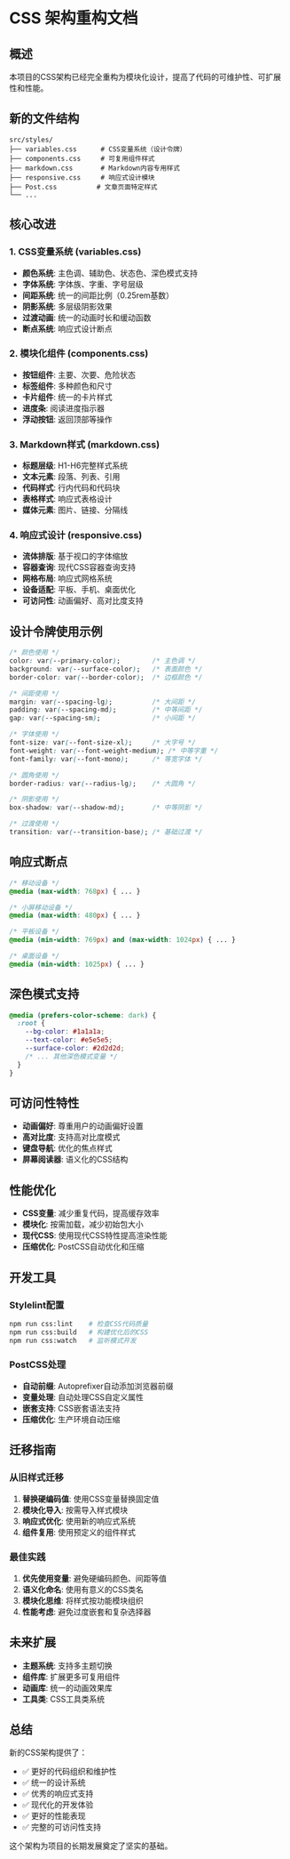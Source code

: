 # CSS 架构重构文档

## 概述

本项目的CSS架构已经完全重构为模块化设计，提高了代码的可维护性、可扩展性和性能。

## 新的文件结构

```
src/styles/
├── variables.css      # CSS变量系统（设计令牌）
├── components.css     # 可复用组件样式
├── markdown.css       # Markdown内容专用样式
├── responsive.css     # 响应式设计模块
├── Post.css          # 文章页面特定样式
└── ...
```

## 核心改进

### 1. CSS变量系统 (variables.css)

- **颜色系统**: 主色调、辅助色、状态色、深色模式支持
- **字体系统**: 字体族、字重、字号层级
- **间距系统**: 统一的间距比例（0.25rem基数）
- **阴影系统**: 多层级阴影效果
- **过渡动画**: 统一的动画时长和缓动函数
- **断点系统**: 响应式设计断点

### 2. 模块化组件 (components.css)

- **按钮组件**: 主要、次要、危险状态
- **标签组件**: 多种颜色和尺寸
- **卡片组件**: 统一的卡片样式
- **进度条**: 阅读进度指示器
- **浮动按钮**: 返回顶部等操作

### 3. Markdown样式 (markdown.css)

- **标题层级**: H1-H6完整样式系统
- **文本元素**: 段落、列表、引用
- **代码样式**: 行内代码和代码块
- **表格样式**: 响应式表格设计
- **媒体元素**: 图片、链接、分隔线

### 4. 响应式设计 (responsive.css)

- **流体排版**: 基于视口的字体缩放
- **容器查询**: 现代CSS容器查询支持
- **网格布局**: 响应式网格系统
- **设备适配**: 平板、手机、桌面优化
- **可访问性**: 动画偏好、高对比度支持

## 设计令牌使用示例

```css
/* 颜色使用 */
color: var(--primary-color);        /* 主色调 */
background: var(--surface-color);   /* 表面颜色 */
border-color: var(--border-color);  /* 边框颜色 */

/* 间距使用 */
margin: var(--spacing-lg);          /* 大间距 */
padding: var(--spacing-md);         /* 中等间距 */
gap: var(--spacing-sm);             /* 小间距 */

/* 字体使用 */
font-size: var(--font-size-xl);     /* 大字号 */
font-weight: var(--font-weight-medium); /* 中等字重 */
font-family: var(--font-mono);      /* 等宽字体 */

/* 圆角使用 */
border-radius: var(--radius-lg);    /* 大圆角 */

/* 阴影使用 */
box-shadow: var(--shadow-md);       /* 中等阴影 */

/* 过渡使用 */
transition: var(--transition-base); /* 基础过渡 */
```

## 响应式断点

```css
/* 移动设备 */
@media (max-width: 768px) { ... }

/* 小屏移动设备 */
@media (max-width: 480px) { ... }

/* 平板设备 */
@media (min-width: 769px) and (max-width: 1024px) { ... }

/* 桌面设备 */
@media (min-width: 1025px) { ... }
```

## 深色模式支持

```css
@media (prefers-color-scheme: dark) {
  :root {
    --bg-color: #1a1a1a;
    --text-color: #e5e5e5;
    --surface-color: #2d2d2d;
    /* ... 其他深色模式变量 */
  }
}
```

## 可访问性特性

- **动画偏好**: 尊重用户的动画偏好设置
- **高对比度**: 支持高对比度模式
- **键盘导航**: 优化的焦点样式
- **屏幕阅读器**: 语义化的CSS结构

## 性能优化

- **CSS变量**: 减少重复代码，提高缓存效率
- **模块化**: 按需加载，减少初始包大小
- **现代CSS**: 使用现代CSS特性提高渲染性能
- **压缩优化**: PostCSS自动优化和压缩

## 开发工具

### Stylelint配置

```bash
npm run css:lint    # 检查CSS代码质量
npm run css:build   # 构建优化后的CSS
npm run css:watch   # 监听模式开发
```

### PostCSS处理

- **自动前缀**: Autoprefixer自动添加浏览器前缀
- **变量处理**: 自动处理CSS自定义属性
- **嵌套支持**: CSS嵌套语法支持
- **压缩优化**: 生产环境自动压缩

## 迁移指南

### 从旧样式迁移

1. **替换硬编码值**: 使用CSS变量替换固定值
2. **模块化导入**: 按需导入样式模块
3. **响应式优化**: 使用新的响应式系统
4. **组件复用**: 使用预定义的组件样式

### 最佳实践

1. **优先使用变量**: 避免硬编码颜色、间距等值
2. **语义化命名**: 使用有意义的CSS类名
3. **模块化思维**: 将样式按功能模块组织
4. **性能考虑**: 避免过度嵌套和复杂选择器

## 未来扩展

- **主题系统**: 支持多主题切换
- **组件库**: 扩展更多可复用组件
- **动画库**: 统一的动画效果库
- **工具类**: CSS工具类系统

## 总结

新的CSS架构提供了：
- ✅ 更好的代码组织和维护性
- ✅ 统一的设计系统
- ✅ 优秀的响应式支持
- ✅ 现代化的开发体验
- ✅ 更好的性能表现
- ✅ 完整的可访问性支持

这个架构为项目的长期发展奠定了坚实的基础。